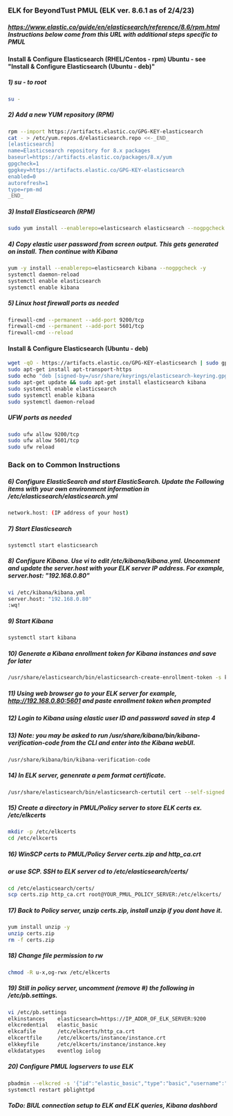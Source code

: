 ### ELK for BeyondTust PMUL (ELK ver. 8.6.1 as of 2/4/23)
##### https://www.elastic.co/guide/en/elasticsearch/reference/8.6/rpm.html  Instructions below come from this URL with additional steps specific to PMUL
#### Install & Configure Elasticsearch (RHEL/Centos - rpm) Ubuntu - see "Install & Configure Elasticsearch (Ubuntu - deb)"

##### 1) su - to root
```sh
su -
```
##### 2) Add a new YUM repository (RPM)
```sh
rpm --import https://artifacts.elastic.co/GPG-KEY-elasticsearch
cat - > /etc/yum.repos.d/elasticsearch.repo <<-_END_
[elasticsearch]
name=Elasticsearch repository for 8.x packages
baseurl=https://artifacts.elastic.co/packages/8.x/yum
gpgcheck=1
gpgkey=https://artifacts.elastic.co/GPG-KEY-elasticsearch
enabled=0
autorefresh=1
type=rpm-md
_END_
```
##### 3) Install Elasticsearch (RPM)
```sh
sudo yum install --enablerepo=elasticsearch elasticsearch --nogpgcheck -y
```
##### 4) Copy elastic user password from screen output. This gets generated on install. Then continue with Kibana
```sh
yum -y install --enablerepo=elasticsearch kibana --nogpgcheck -y
systemctl daemon-reload
systemctl enable elasticsearch 
systemctl enable kibana
```
##### 5) Linux host firewall ports as needed
```sh
firewall-cmd --permanent --add-port 9200/tcp
firewall-cmd --permanent --add-port 5601/tcp
firewall-cmd --reload
```

#### Install & Configure Elasticsearch (Ubuntu - deb)
```sh
wget -qO - https://artifacts.elastic.co/GPG-KEY-elasticsearch | sudo gpg --dearmor -o /usr/share/keyrings/elasticsearch-keyring.gpg
sudo apt-get install apt-transport-https
sudo echo "deb [signed-by=/usr/share/keyrings/elasticsearch-keyring.gpg] https://artifacts.elastic.co/packages/8.x/apt stable main" | sudo tee /etc/apt/sources.list.d/elastic-8.x.list
sudo apt-get update && sudo apt-get install elasticsearch kibana
sudo systemctl enable elasticsearch
sudo systemctl enable kibana
sudo systemctl daemon-reload
```
##### UFW ports as needed
```sh
sudo ufw allow 9200/tcp
sudo ufw allow 5601/tcp
sudo ufw reload
```
### Back on to Common Instructions
##### 6) Configure ElasticSearch and start ElasticSearch. Update the Following items with your own environment information in /etc/elasticsearch/elasticsearch.yml
```sh
network.host: (IP address of your host)
```
##### 7) Start Elasticsearch
```sh
systemctl start elasticsearch
```
##### 8) Configure Kibana. Use vi to edit /etc/kibana/kibana.yml. Uncomment and update the server.host with your ELK server IP address.  For example, server.host: "192.168.0.80"
```sh
vi /etc/kibana/kibana.yml
server.host: "192.168.0.80"
:wq!
```
##### 9) Start Kibana
```sh
systemctl start kibana
```
##### 10) Generate a Kibana enrollment token for Kibana instances and save for later
```sh
/usr/share/elasticsearch/bin/elasticsearch-create-enrollment-token -s kibana
```
##### 11) Using web browser go to your ELK server for example, http://192.168.0.80:5601 and paste enrollment token when prompted
##### 12) Login to Kibana using elastic user ID and password saved in step 4
##### 13) Note: you may be asked to run /usr/share/kibana/bin/kibana-verification-code from the CLI and enter into the Kibana webUI.
```sh
/usr/share/kibana/bin/kibana-verification-code
```
##### 14) In ELK server, genenrate a pem format certificate.
```sh
/usr/share/elasticsearch/bin/elasticsearch-certutil cert --self-signed --pem --out /etc/elasticsearch/certs/certs.zip
```
##### 15) Create a directory in PMUL/Policy server to store ELK certs ex. /etc/elkcerts
```sh
mkdir -p /etc/elkcerts
cd /etc/elkcerts
``` 
##### 16) WinSCP certs to PMUL/Policy Server certs.zip and http_ca.crt
##### or use SCP.  SSH to ELK server cd to /etc/elasticsearch/certs/
```sh
cd /etc/elasticsearch/certs/
scp certs.zip http_ca.crt root@YOUR_PMUL_POLICY_SERVER:/etc/elkcerts/
```
##### 17) Back to Policy server, unzip certs.zip, install unzip if you dont have it.
```sh
yum install unzip -y
unzip certs.zip
rm -f certs.zip
```
##### 18) Change file permission to rw
```sh
chmod -R u-x,og-rwx /etc/elkcerts
```
##### 19) Still in policy server, uncomment (remove #) the following in /etc/pb.settings.
```sh
vi /etc/pb.settings
elkinstances    elasticsearch=https://IP_ADDR_OF_ELK_SERVER:9200
elkcredential   elastic_basic  
elkcafile       /etc/elkcerts/http_ca.crt
elkcertfile     /etc/elkcerts/instance/instance.crt
elkkeyfile      /etc/elkcerts/instance/instance.key
elkdatatypes    eventlog iolog
```
##### 20) Configure PMUL logservers to use ELK
```sh
pbadmin --elkcred -s '{"id":"elastic_basic","type":"basic","username":"elastic","password":"PASSWORD IN STEP 4"}'
systemctl restart pblighttpd
```
##### ToDo: BIUL connection setup to ELK and ELK queries, Kibana dashbord

